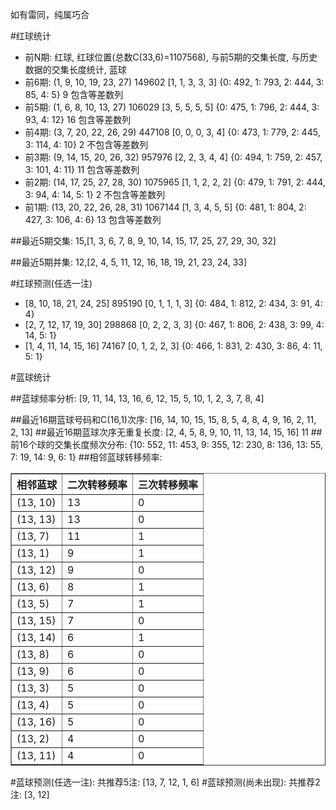 <!-- 
.. title: 双色球2015081期(2015-07-14)数据分析报告
.. slug: slott-2015081-2015-07-14-report
.. date: 2015-07-15 08:00:00 UTC+08:00
.. tags: Lottery
.. link: 
.. description: 
.. type: text
-->

如有雷同，纯属巧合

<!-- TEASER_END-->

#红球统计

- 前N期: 红球, 红球位置(总数C(33,6)=1107568), 与前5期的交集长度, 与历史数据的交集长度统计, 蓝球
- 前6期: (1, 9, 10, 19, 23, 27) 149602 [1, 1, 3, 3, 3] {0: 492, 1: 793, 2: 444, 3: 85, 4: 5} 9 包含等差数列
- 前5期: (1, 6, 8, 10, 13, 27) 106029 [3, 5, 5, 5, 5] {0: 475, 1: 796, 2: 444, 3: 93, 4: 12} 16 包含等差数列
- 前4期: (3, 7, 20, 22, 26, 29) 447108 [0, 0, 0, 3, 4] {0: 473, 1: 779, 2: 445, 3: 114, 4: 10} 2 不包含等差数列
- 前3期: (9, 14, 15, 20, 26, 32) 957976 [2, 2, 3, 4, 4] {0: 494, 1: 759, 2: 457, 3: 101, 4: 11} 11 包含等差数列
- 前2期: (14, 17, 25, 27, 28, 30) 1075965 [1, 1, 2, 2, 2] {0: 479, 1: 791, 2: 444, 3: 94, 4: 14, 5: 1} 2 不包含等差数列
- 前1期: (13, 20, 22, 26, 28, 31) 1067144 [1, 3, 4, 5, 5] {0: 481, 1: 804, 2: 427, 3: 106, 4: 6} 13 包含等差数列

##最近5期交集:
15,[1, 3, 6, 7, 8, 9, 10, 14, 15, 17, 25, 27, 29, 30, 32]

##最近5期并集:
12,[2, 4, 5, 11, 12, 16, 18, 19, 21, 23, 24, 33]

#红球预测(任选一注)

- [8, 10, 18, 21, 24, 25] 895190 [0, 1, 1, 1, 3] {0: 484, 1: 812, 2: 434, 3: 91, 4: 4}
- [2, 7, 12, 17, 19, 30] 298868 [0, 2, 2, 3, 3] {0: 467, 1: 806, 2: 438, 3: 99, 4: 14, 5: 1}
- [1, 4, 11, 14, 15, 16] 74167 [0, 1, 2, 2, 3] {0: 466, 1: 831, 2: 430, 3: 86, 4: 11, 5: 1}

#蓝球统计

##蓝球频率分析:
[9, 11, 14, 13, 16, 6, 12, 15, 5, 10, 1, 2, 3, 7, 8, 4]

##最近16期蓝球号码和C(16,1)次序:
[16, 14, 10, 15, 15, 8, 5, 4, 8, 4, 9, 16, 2, 11, 2, 13]
##最近16期蓝球次序无重复长度:
[2, 4, 5, 8, 9, 10, 11, 13, 14, 15, 16] 11
##前16个球的交集长度频次分布:
{10: 552, 11: 453, 9: 355, 12: 230, 8: 136, 13: 55, 7: 19, 14: 9, 6: 1}
##相邻蓝球转移频率:
<table border="1" class="table table-striped dataframe">
  <thead>
    <tr style="text-align: right;">
      <th>相邻蓝球</th>
      <th>二次转移频率</th>
      <th>三次转移频率</th>
    </tr>
  </thead>
  <tbody>
    <tr>
      <td>(13, 10)</td>
      <td>13</td>
      <td>0</td>
    </tr>
    <tr>
      <td>(13, 13)</td>
      <td>13</td>
      <td>0</td>
    </tr>
    <tr>
      <td>(13, 7)</td>
      <td>11</td>
      <td>1</td>
    </tr>
    <tr>
      <td>(13, 1)</td>
      <td>9</td>
      <td>1</td>
    </tr>
    <tr>
      <td>(13, 12)</td>
      <td>9</td>
      <td>0</td>
    </tr>
    <tr>
      <td>(13, 6)</td>
      <td>8</td>
      <td>1</td>
    </tr>
    <tr>
      <td>(13, 5)</td>
      <td>7</td>
      <td>1</td>
    </tr>
    <tr>
      <td>(13, 15)</td>
      <td>7</td>
      <td>0</td>
    </tr>
    <tr>
      <td>(13, 14)</td>
      <td>6</td>
      <td>1</td>
    </tr>
    <tr>
      <td>(13, 8)</td>
      <td>6</td>
      <td>0</td>
    </tr>
    <tr>
      <td>(13, 9)</td>
      <td>6</td>
      <td>0</td>
    </tr>
    <tr>
      <td>(13, 3)</td>
      <td>5</td>
      <td>0</td>
    </tr>
    <tr>
      <td>(13, 4)</td>
      <td>5</td>
      <td>0</td>
    </tr>
    <tr>
      <td>(13, 16)</td>
      <td>5</td>
      <td>0</td>
    </tr>
    <tr>
      <td>(13, 2)</td>
      <td>4</td>
      <td>0</td>
    </tr>
    <tr>
      <td>(13, 11)</td>
      <td>4</td>
      <td>0</td>
    </tr>
  </tbody>
</table>
#蓝球预测(任选一注):
共推荐5注: [13, 7, 12, 1, 6]
#蓝球预测(尚未出现):
共推荐2注: [3, 12]

